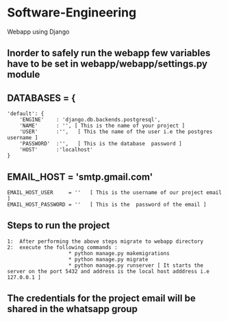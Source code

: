 # Software-Engineering
Webapp using Django 
## Inorder to safely run the webapp few variables have to be set in webapp/webapp/settings.py  module ##

## DATABASES = {
    'default': {
        'ENGINE'    : 'django.db.backends.postgresql',
        'NAME'      : '', [ This is the name of your project ]
        'USER'      :'',   [ This the name of the user i.e the postgres username ]
        'PASSWORD'  :'',   [ This is the database  password ]
        'HOST'      :'localhost'
    }


##  EMAIL_HOST          = 'smtp.gmail.com' 
	EMAIL_HOST_USER     = ''   [ This is the username of our project email ]
	EMAIL_HOST_PASSWORD = ''   [ This is the  password of the email ]
##




## Steps to run the project
	1:  After performing the above steps migrate to webapp directory 
	2:  execute the following commands :
						* python manage.py makemigrations
						* python manage.py migrate
						* python manage.py runserver [ It starts the server on the port 5432 and address is the local host adddress i.e 127.0.0.1 ]

## The credentials for the project email will be shared in the whatsapp group ##

